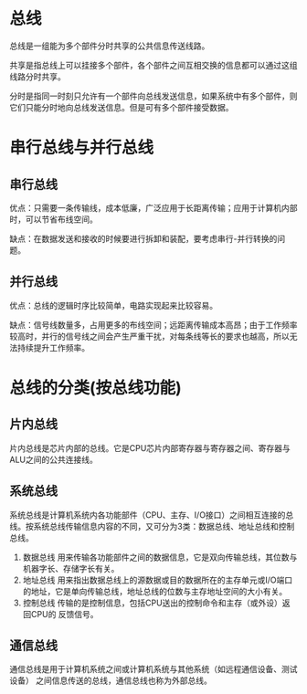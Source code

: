 # 总线

总线是一组能为多个部件分时共享的公共信息传送线路。

共享是指总线上可以挂接多个部件，各个部件之间互相交换的信息都可以通过这组线路分时共享。

分时是指同一时刻只允许有一个部件向总线发送信息，如果系统中有多个部件，则它们只能分时地向总线发送信息。但是可有多个部件接受数据。


# 串行总线与并行总线

## 串行总线

优点：只需要一条传输线，成本低廉，广泛应用于长距离传输；应用于计算机内部时，可以节省布线空间。

缺点：在数据发送和接收的时候要进行拆卸和装配，要考虑串行-并行转换的问题。

## 并行总线

优点：总线的逻辑时序比较简单，电路实现起来比较容易。

缺点：信号线数量多，占用更多的布线空间；远距离传输成本高昂；由于工作频率较高时，并行的信号线之间会产生严重干扰，对每条线等长的要求也越高，所以无法持续提升工作频率。

# 总线的分类(按总线功能)

## 片内总线

片内总线是芯片内部的总线。它是CPU芯片内部寄存器与寄存器之间、寄存器与ALU之间的公共连接线。

## 系统总线

系统总线是计算机系统内各功能部件（CPU、主存、I/O接口）之间相互连接的总线。按系统总线传输信息内容的不同，又可分为3类：数据总线、地址总线和控制总线。

1. 数据总线 用来传输各功能部件之间的数据信息，它是双向传输总线，其位数与机器字长、存储字长有关。
2. 地址总线 用来指出数据总线上的源数据或目的数据所在的主存单元或I/O端口的地址，它是单向传输总线，地址总线的位数与主存地址空间的大小有关。
3. 控制总线 传输的是控制信息，包括CPU送出的控制命令和主存（或外设）返回CPU的
反馈信号。

## 通信总线

通信总线是用于计算机系统之间或计算机系统与其他系统（如远程通信设备、测试设备）
之间信息传送的总线，通信总线也称为外部总线。
